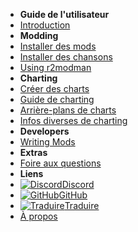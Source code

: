 - **Guide de l'utilisateur**
- [Introduction](./)
- **Modding**
- [Installer des mods](installing-mods)
- [Installer des chansons](installing-songs)
- [Using r2modman](installing-r2modman)
- **Charting**
- [Créer des charts](creating-charts)
- [Guide de charting](charting-guidelines)
- [Arrière-plans de charts](chart-backgrounds)
- [Infos diverses de charting](misc-charting-info)
- **Developers**
- [Writing Mods](writing-mods)
- **Extras**
- [Foire aux questions](faq)
- **Liens**
- [![Discord](https://icongr.am/simple/discord.svg?colored&size=16)Discord](https://discord.gg/KVzKRsbetJ)
- [![GitHub](https://icongr.am/simple/github.svg?color=808080&size=16)GitHub](https://github.com/tc-mods/TromboneChampModdingWiki)
- [![Traduire](https://icongr.am/material/translate.svg?color=808080&size=16)Traduire](https://crowdin.com/project/trombone-champ-modding-wiki)
- [À propos](about)
